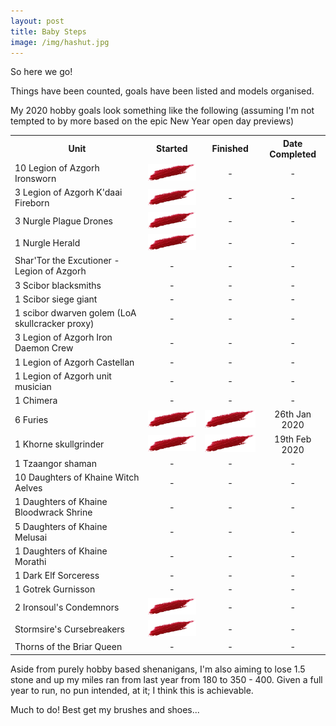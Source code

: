 ```yaml
---
layout: post
title: Baby Steps
image: /img/hashut.jpg
---
```


So here we go! 

Things have been counted, goals have been listed and models organised. 

My 2020 hobby goals look something like the following (assuming I'm not tempted to by more based on the epic New Year open day previews)

<table>
  <tr>
    <th>Unit</th>
    <th style="text-align: center !important;">Started</th>
    <th style="text-align: center !important;">Finished</th>
    <th style="text-align: center !important;">Date Completed</th>
  </tr>
  <tr>
    <td>10 Legion of Azgorh Ironsworn</td>
    <td style="text-align: center !important;"> <img  src="/img/done.png"> </td>
     <td style="text-align: center !important;"> - </td>
      <td style="text-align: center !important;"> - </td>
  </tr>
  <tr>
    <td>3 Legion of Azgorh K'daai Fireborn</td>
    <td style="text-align: center !important;">  <img  src="/img/done.png"> </td>
     <td style="text-align: center !important;"> - </td>
      <td style="text-align: center !important;"> - </td>
  </tr>
    <tr>
    <td>3 Nurgle Plague Drones</td>
    <td style="text-align: center !important;">  <img  src="/img/done.png"> </td>
     <td style="text-align: center !important;"> - </td>
      <td style="text-align: center !important;"> - </td>
  </tr>
    <tr>
    <td>1 Nurgle Herald</td>
    <td style="text-align: center !important;">  <img  src="/img/done.png"> </td>
     <td style="text-align: center !important;"> - </td>
      <td style="text-align: center !important;"> - </td>
  </tr>
  <tr>
    <td>Shar'Tor the Excutioner - Legion of Azgorh</td>
    <td style="text-align: center !important;"> - </td>
     <td style="text-align: center !important;"> - </td>
      <td style="text-align: center !important;"> - </td>

  </tr>
  <tr>
    <td>3 Scibor blacksmiths</td>
    <td style="text-align: center !important;"> - </td>
     <td style="text-align: center !important;"> - </td>
      <td style="text-align: center !important;"> - </td>
  </tr>
  <tr>
    <td>1 Scibor siege giant</td>
    <td style="text-align: center !important;"> - </td>
     <td style="text-align: center !important;"> - </td>
      <td style="text-align: center !important;"> - </td>
  </tr>
  <tr>
    <td>1 scibor dwarven golem (LoA skullcracker proxy) </td>
    <td style="text-align: center !important;"> - </td>
     <td style="text-align: center !important;"> - </td>
      <td style="text-align: center !important;"> - </td>
  </tr>
  <tr>
    <td>3 Legion of Azgorh Iron Daemon Crew</td>
    <td style="text-align: center !important;"> - </td>
     <td style="text-align: center !important;"> - </td>
      <td style="text-align: center !important;"> - </td>
  </tr>
  <tr>
    <td>1 Legion of Azgorh Castellan</td>
    <td style="text-align: center !important;"> - </td>
     <td style="text-align: center !important;"> - </td>
      <td style="text-align: center !important;"> - </td>
  </tr>
    <tr>
    <td>1 Legion of Azgorh unit musician</td>
    <td style="text-align: center !important;"> - </td>
     <td style="text-align: center !important;"> - </td>
      <td style="text-align: center !important;"> - </td>
  </tr>
     <tr>
    <td>1 Chimera</td>
    <td style="text-align: center !important;"> - </td>
     <td style="text-align: center !important;"> - </td>
      <td style="text-align: center !important;"> - </td>
  </tr>
 <tr>
    <td>6 Furies</td>
    <td style="text-align: center !important;"> <img  src="/img/done.png"> </td>
     <td style="text-align: center !important;"> <img  src="/img/done.png"> </td>
      <td style="text-align: center !important;"> 26th Jan 2020 </td>
  </tr>
  <tr>
    <td>1 Khorne skullgrinder</td>
    <td style="text-align: center !important;"> <img  src="/img/done.png">  </td>
     <td style="text-align: center !important;"> <img  src="/img/done.png">  </td>
      <td style="text-align: center !important;"> 19th Feb 2020 </td>
  </tr>
  <tr>
    <td>1 Tzaangor shaman</td>
    <td style="text-align: center !important;"> - </td>
     <td style="text-align: center !important;"> - </td>
      <td style="text-align: center !important;"> - </td>
  </tr>
  <tr>
    <td>10 Daughters of Khaine Witch Aelves</td>
    <td style="text-align: center !important;"> - </td>
     <td style="text-align: center !important;"> - </td>
      <td style="text-align: center !important;"> - </td>
  </tr>
  <tr>
    <td>1 Daughters of Khaine Bloodwrack Shrine</td>
    <td style="text-align: center !important;"> - </td>
     <td style="text-align: center !important;"> - </td>
      <td style="text-align: center !important;"> - </td>
  </tr>
  <tr>
    <td>5 Daughters of Khaine Melusai</td>
    <td style="text-align: center !important;"> - </td>
     <td style="text-align: center !important;"> - </td>
      <td style="text-align: center !important;"> - </td>
  </tr>
  <tr>
    <td>1 Daughters of Khaine Morathi</td>
    <td style="text-align: center !important;"> - </td>
     <td style="text-align: center !important;"> - </td>
      <td style="text-align: center !important;"> - </td>
  </tr>
  <tr>
    <td>1 Dark Elf Sorceress</td>
    <td style="text-align: center !important;"> - </td>
     <td style="text-align: center !important;"> - </td>
      <td style="text-align: center !important;"> - </td>
  </tr>
 <tr>
    <td>1 Gotrek Gurnisson</td>
    <td style="text-align: center !important;"> - </td>
     <td style="text-align: center !important;"> - </td>
      <td style="text-align: center !important;"> - </td>
  </tr>
  <tr>
    <td>2 Ironsoul's Condemnors</td>
    <td style="text-align: center !important;"> <img  src="/img/done.png">  </td>
     <td style="text-align: center !important;"> - </td>
      <td style="text-align: center !important;"> - </td>
  </tr>
   <tr>
    <td>Stormsire's Cursebreakers</td>
    <td style="text-align: center !important;"> <img  src="/img/done.png">  </td>
     <td style="text-align: center !important;"> - </td>
      <td style="text-align: center !important;"> - </td>
  </tr>
    <tr>
    <td>Thorns of the Briar Queen</td>
    <td style="text-align: center !important;"> - </td>
     <td style="text-align: center !important;"> - </td>
      <td style="text-align: center !important;"> - </td>
  </tr>
</table>


Aside from purely hobby based shenanigans, I'm also aiming to lose 1.5 stone and up my miles ran from last year from 180 to 350 - 400. Given a full year to run, no pun intended, at it; I think this is achievable. 

Much to do! Best get my brushes and shoes...